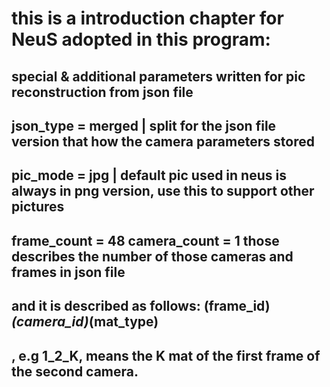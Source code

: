 # this is a introduction chapter for NeuS adopted in this program:
## special & additional parameters written for pic reconstruction from json file
##  json_type = merged | split for the json file version that how the camera parameters stored
##  pic_mode = jpg | default pic used in neus is always in png version, use this to support other pictures
## frame_count = 48  camera_count = 1 those describes the number of those cameras and frames in json file
##  and it is described as follows: (frame_id)_(camera_id)_(mat_type)
## , e.g 1_2_K, means the K mat of the first frame of the second camera.
